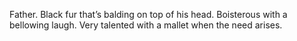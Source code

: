Father. Black fur that’s balding on top of his head. Boisterous with a bellowing laugh. Very talented with a mallet when the need arises.